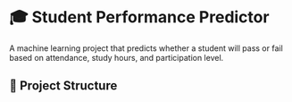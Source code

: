 # 🎓 Student Performance Predictor

A machine learning project that predicts whether a student will pass or fail based on attendance, study hours, and participation level.

## 📂 Project Structure

